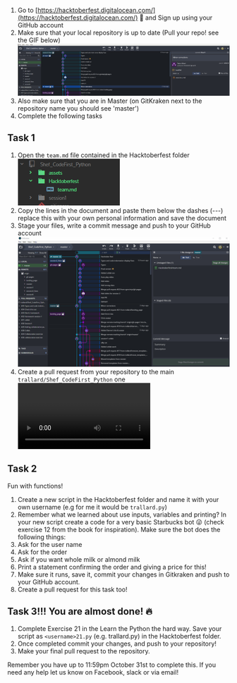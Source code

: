 1. Go to [https://hacktoberfest.digitalocean.com/](https://hacktoberfest.digitalocean.com/)  :jack_o_lantern:
 and Sign up using your GitHub account
2. Make sure that your local repository is up to date (Pull your repo! see the GIF below)
![pull](./assets/pull.gif)
3. Also make sure that you are in Master (on GitKraken next to the repository name you should
see 'master')
4. Complete the following tasks

## Task 1
1. Open the `team.md` file contained in the Hacktoberfest folder
![hack](./assets/hack.PNG)
2. Copy the lines in the document and paste them below the dashes (---) replace this with your own personal information and save the document
3. Stage your files, write a commit message and push to your GitHub account
![commit](./assets/com.gif)
4. Create a pull request from your repository to the main `trallard/Shef_CodeFirst_Python` one
![pr](./assets/PR.mp4)


## Task 2
Fun with functions!
1. Create a new script in the Hacktoberfest folder and name it with your own username (e.g for me it would be `trallard.py`)
2. Remember what we learned about use inputs, variables and printing? In your new script create a code for a very basic Starbucks bot 😜 (check exercise 12 from the book for inspiration). Make sure the bot does the following things:
  1. Ask for the user name
  2. Ask for the order
  3. Ask if you want whole milk or almond milk
  4. Print a statement confirming the order and giving a price for this!
3. Make sure it runs, save it, commit your changes in Gitkraken and push to your GitHub account.
4. Create a pull request for this task too!


## Task 3!!! You are almost done!  :fire:
1. Complete Exercise 21 in the Learn the Python the hard way. Save your script as `<username>21.py` (e.g. trallard.py) in the Hacktoberfest folder.
2. Once completed commit your changes, and push to your repository!
3. Make your final pull request to the repository.

Remember you have up to 11:59pm October 31st to complete this. If you need any help let us know on Facebook, slack or via email!
